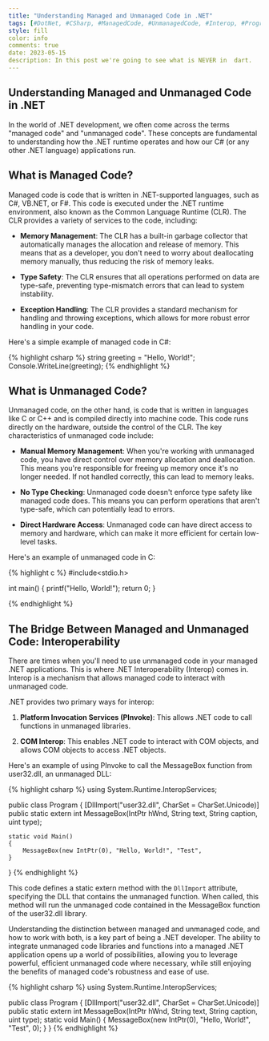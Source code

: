 ```yaml
---
title: "Understanding Managed and Unmanaged Code in .NET"
tags: [#DotNet, #CSharp, #ManagedCode, #UnmanagedCode, #Interop, #Programming, #Coding, #SoftwareDevelopment, #CLR, #MemoryManagement, #TypeSafety, #ExceptionHandling, #PInvoke, #COMInterop]
style: fill
color: info
comments: true
date: 2023-05-15
description: In this post we're going to see what is NEVER in  dart.
---
```


## Understanding Managed and Unmanaged Code in .NET

In the world of .NET development, we often come across the terms "managed code" and "unmanaged code". These concepts are fundamental to understanding how the .NET runtime operates and how our C# (or any other .NET language) applications run.

## What is Managed Code?

Managed code is code that is written in .NET-supported languages, such as C#, VB.NET, or F#. This code is executed under the .NET runtime environment, also known as the Common Language Runtime (CLR). The CLR provides a variety of services to the code, including:

- **Memory Management**: The CLR has a built-in garbage collector that automatically manages the allocation and release of memory. This means that as a developer, you don't need to worry about deallocating memory manually, thus reducing the risk of memory leaks.

- **Type Safety**: The CLR ensures that all operations performed on data are type-safe, preventing type-mismatch errors that can lead to system instability.

- **Exception Handling**: The CLR provides a standard mechanism for handling and throwing exceptions, which allows for more robust error handling in your code.

Here's a simple example of managed code in C#:

{% highlight csharp %}
string greeting = "Hello, World!";
Console.WriteLine(greeting);
{% endhighlight %}

## What is Unmanaged Code?

Unmanaged code, on the other hand, is code that is written in languages like C or C++ and is compiled directly into machine code. This code runs directly on the hardware, outside the control of the CLR. The key characteristics of unmanaged code include:

- **Manual Memory Management**: When you're working with unmanaged code, you have direct control over memory allocation and deallocation. This means you're responsible for freeing up memory once it's no longer needed. If not handled correctly, this can lead to memory leaks.

- **No Type Checking**: Unmanaged code doesn't enforce type safety like managed code does. This means you can perform operations that aren't type-safe, which can potentially lead to errors.

- **Direct Hardware Access**: Unmanaged code can have direct access to memory and hardware, which can make it more efficient for certain low-level tasks.

Here's an example of unmanaged code in C:

{% highlight c %}
#include<stdio.h>

int main() {
   printf("Hello, World!");
   return 0;
}

{% endhighlight %}

## The Bridge Between Managed and Unmanaged Code: Interoperability

There are times when you'll need to use unmanaged code in your managed .NET applications. This is where .NET Interoperability (Interop) comes in. Interop is a mechanism that allows managed code to interact with unmanaged code.

.NET provides two primary ways for interop:

1. **Platform Invocation Services (PInvoke)**: This allows .NET code to call functions in unmanaged libraries.

2. **COM Interop**: This enables .NET code to interact with COM objects, and allows COM objects to access .NET objects.

Here's an example of using PInvoke to call the MessageBox function from user32.dll, an unmanaged DLL:

{% highlight csharp %}
using System.Runtime.InteropServices;

public class Program
{
    [DllImport("user32.dll", CharSet = CharSet.Unicode)]
    public static extern int MessageBox(IntPtr hWnd, String text, String caption, uint type);

    static void Main()
    {
        MessageBox(new IntPtr(0), "Hello, World!", "Test", 
    }
}
{% endhighlight %}

This code defines a static extern method with the `DllImport` attribute, specifying the DLL that contains the unmanaged function. When called, this method will run the unmanaged code contained in the MessageBox function of the user32.dll library.

Understanding the distinction between managed and unmanaged code, and how to work with both, is a key part of being a .NET developer. The ability to integrate unmanaged code libraries and functions into a managed .NET application opens up a world of possibilities, allowing you to leverage powerful, efficient unmanaged code where necessary, while still enjoying the benefits of managed code's robustness and ease of use.

{% highlight csharp %}
using System.Runtime.InteropServices;

public class Program
{
    [DllImport("user32.dll", CharSet = CharSet.Unicode)]
    public static extern int MessageBox(IntPtr hWnd, String text, String caption, uint type);
    static void Main()
    {
        MessageBox(new IntPtr(0), "Hello, World!", "Test", 0);
    }
}
{% endhighlight %}
